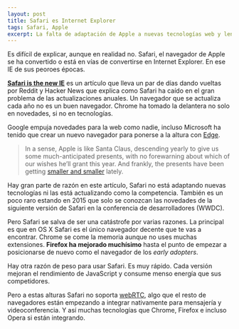 ```yaml
---
layout: post
title: Safari es Internet Explorer
tags: Safari, Apple
excerpt: La falta de adaptación de Apple a nuevas tecnologías web y lentitud de actualizaciones le convierten en lo que un día fue Intenret Explorer.
---
```


Es difícil de explicar, aunque en realidad no. Safari, el navegador de Apple se ha convertido o está en vías de convertirse en Internet Explorer. En ese IE de sus peoroes épocas.

**[Safari is the new IE](http://nolanlawson.com/2015/06/30/safari-is-the-new-ie/)** es un artículo que lleva un par de días dando vueltas por Reddit y Hacker News que explica como Safari ha caído en el gran problema de las actualizaciones anuales. Un navegador que se actualiza cada año no es un buen navegador. Chrome ha tomado la delantera no solo en novedades, si no en tecnologías.

Google empuja novedades para la web como nadie, incluso Microsoft ha tenido que crear un nuevo navegador para ponerse a la altura con [Edge](http://windows.microsoft.com/es-es/windows/preview-microsoft-edge-pc).

>  In a sense, Apple is like Santa Claus, descending yearly to give us some much-anticipated presents, with no forewarning about which of our wishes he’ll grant this year. And frankly, the presents have been getting [smaller and smaller](https://twitter.com/jaffathecake/status/612992537238896641) lately.

Hay gran parte de razón en este artículo, Safari no está adaptando nuevas tecnologías ni las está actualizando como la competencia. También es un poco raro estando en 2015 que solo se conozcan las novedades de la siguiente versión de Safari en la conferencia de desarrolladores (WWDC).

Pero Safari se salva de ser una catástrofe por varias razones. La principal es que en OS X Safari es el único navegador decente que te vas a encontrar. Chrome se come la memoria aunque no uses muchas extensiones. **Firefox ha mejorado muchísimo** hasta el punto de empezar a posicionarse de nuevo como el navegador de los *early adopters*.

Hay otra razón de peso para usar Safari. Es muy rápido. Cada versión mejoran el rendimiento de JavaScript y consume menso energía que sus competidores.

Pero a estas alturas Safari no soporta [webRTC](https://es.wikipedia.org/wiki/WebRTC), algo que el resto de navegadores están empezando a integrar nativamente para mensajería y videoconferencia. Y así muchas tecnologías que Chrome, Firefox e incluso Opera si están integrando.
